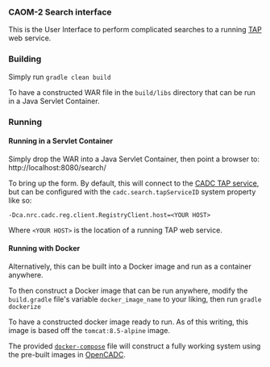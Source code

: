 ### CAOM-2 Search interface

<!--<a href="https://travis-ci.org/at88mph/caom2ui"><img src="https://travis-ci.org/at88mph/caom2ui.svg?branch=master" /></a>-->

This is the User Interface to perform complicated searches to a running [TAP](http://www.ivoa.net/documents/TAP/) web service.

### Building

Simply run
`gradle clean build`

To have a constructed WAR file in the `build/libs` directory that can be run in a Java Servlet Container.

### Running

#### Running in a Servlet Container
Simply drop the WAR into a Java Servlet Container, then point a browser to:
http://localhost:8080/search/

To bring up the form.  By default, this will connect to the [CADC TAP service](http://www.cadc-ccda.hia-iha.nrc-cnrc.gc.ca/tap), but can be configured with the `cadc.search.tapServiceID` system property like so:

`-Dca.nrc.cadc.reg.client.RegistryClient.host=<YOUR HOST>`

Where `<YOUR HOST>` is the location of a running TAP web service.

#### Running with Docker

Alternatively, this can be built into a Docker image and run as a container anywhere.

To then construct a Docker image that can be run anywhere, modify the `build.gradle` file's variable `docker_image_name` to your liking, then run
`gradle dockerize`

To have a constructed docker image ready to run.  As of this writing, this image is based off the `tomcat:8.5-alpine` image.

The provided [`docker-compose`](docker-compose.yml) file will construct a fully working system using the pre-built images in [OpenCADC](https://hub.docker.com/r/opencadc/).

